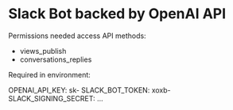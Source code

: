 # Slack Bot backed by OpenAI API

Permissions needed access API methods:
 - views_publish
 - conversations_replies

Required in environment:

OPENAI_API_KEY:       sk-
SLACK_BOT_TOKEN:      xoxb-
SLACK_SIGNING_SECRET: ...

